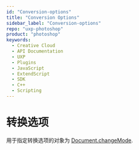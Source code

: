 ```yaml
---
id: "Conversion-options"
title: "Conversion Options"
sidebar_label: "Conversion-options"
repo: "uxp-photoshop"
product: "photoshop"
keywords:
  - Creative Cloud
  - API Documentation
  - UXP
  - Plugins
  - JavaScript
  - ExtendScript
  - SDK
  - C++
  - Scripting
---
```


# 转换选项

用于指定转换选项的对象为 [Document.changeMode](/ps_reference/classes/document/#changemode).